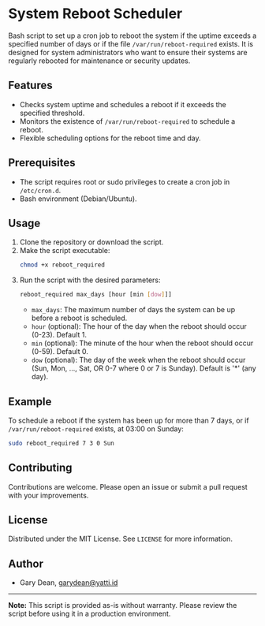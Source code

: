 
# System Reboot Scheduler

Bash script to set up a cron job to reboot the system if the uptime exceeds a specified number of days or if the file `/var/run/reboot-required` exists. It is designed for system administrators who want to ensure their systems are regularly rebooted for maintenance or security updates.

## Features

- Checks system uptime and schedules a reboot if it exceeds the specified threshold.
- Monitors the existence of `/var/run/reboot-required` to schedule a reboot.
- Flexible scheduling options for the reboot time and day.

## Prerequisites

- The script requires root or sudo privileges to create a cron job in `/etc/cron.d`.
- Bash environment (Debian/Ubuntu).

## Usage

1. Clone the repository or download the script.
2. Make the script executable:
    ```bash
    chmod +x reboot_required
    ```
3. Run the script with the desired parameters:
    ```bash
    reboot_required max_days [hour [min [dow]]]
    ```
    - `max_days`: The maximum number of days the system can be up before a reboot is scheduled.
    - `hour` (optional): The hour of the day when the reboot should occur (0-23). Default 1.
    - `min` (optional): The minute of the hour when the reboot should occur (0-59). Default 0.
    - `dow` (optional): The day of the week when the reboot should occur (Sun, Mon, ..., Sat, OR 0-7 where 0 or 7 is Sunday). Default is '*' (any day).

## Example

To schedule a reboot if the system has been up for more than 7 days, or if `/var/run/reboot-required` exists, at 03:00 on Sunday:

```bash
sudo reboot_required 7 3 0 Sun
```

## Contributing

Contributions are welcome. Please open an issue or submit a pull request with your improvements.

## License

Distributed under the MIT License. See `LICENSE` for more information.

## Author

- Gary Dean, garydean@yatti.id

---

**Note:** This script is provided as-is without warranty. Please review the script before using it in a production environment.


